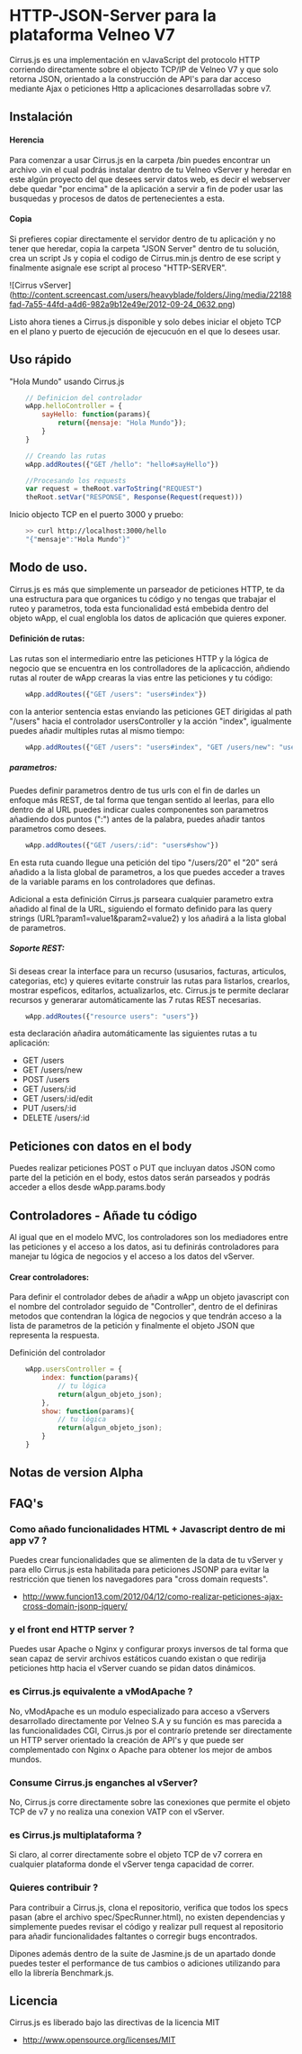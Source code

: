 # HTTP-JSON-Server para la plataforma Velneo V7

Cirrus.js es una implementación en vJavaScript del protocolo HTTP corriendo directamente sobre el objecto TCP/IP de Velneo V7 y que solo retorna JSON, orientado a la construcción de API's para dar acceso mediante Ajax o peticiones Http a aplicaciones desarrolladas sobre v7.

## Instalación

#### Herencia
Para comenzar a usar Cirrus.js en la carpeta /bin puedes encontrar un archivo .vin el cual podrás instalar dentro de tu Velneo vServer y heredar en este algún proyecto del que desees servir datos web, es decir el webserver debe quedar "por encima" de la aplicación a servir a fin de poder usar las busquedas y procesos de datos de pertenecientes a esta.

#### Copia
Si prefieres copiar directamente el servidor dentro de tu aplicación y no tener que heredar, copia la carpeta "JSON Server" dentro de tu solución, crea un script Js y copia el codigo de Cirrus.min.js dentro de ese script y finalmente asignale ese script al proceso "HTTP-SERVER".

![Cirrus vServer] (http://content.screencast.com/users/heavyblade/folders/Jing/media/22188fad-7a55-44fd-a4d6-982a9b12e49e/2012-09-24_0632.png)

Listo ahora tienes a Cirrus.js disponible y solo debes iniciar el objeto TCP en el plano y puerto de ejecución de ejecucuón en el que lo desees usar.

## Uso rápido

"Hola Mundo" usando Cirrus.js

```javascript
	// Definicion del controlador
	wApp.helloController = {
		sayHello: function(params){
			return({mensaje: "Hola Mundo"});
		}
	}

	// Creando las rutas
	wApp.addRoutes({"GET /hello": "hello#sayHello"})

	//Procesando los requests
	var request = theRoot.varToString("REQUEST")
	theRoot.setVar("RESPONSE", Response(Request(request)))
```

Inicio objecto TCP en el puerto 3000 y pruebo:

```bash
	>> curl http://localhost:3000/hello 
	"{"mensaje":"Hola Mundo"}"
```


## Modo de uso.

Cirrus.js es más que simplemente un parseador de peticiones HTTP, te da una estructura para que organices tu código y no tengas que trabajar el ruteo y parametros, toda esta funcionalidad está embebida dentro del objeto wApp, el cual englobla los datos de aplicación que quieres exponer.

#### Definición de rutas:

Las rutas son el intermediario entre las peticiones HTTP y la lógica de negocio que se encuentra en los controlladores de la aplicacción, añdiendo rutas al router de wApp crearas la vias entre las peticiones y tu código:


```javascript
	wApp.addRoutes({"GET /users": "users#index"})
```
con la anterior sentencia estas enviando las peticiones GET dirigidas al path "/users" hacia el controlador usersController y la acción "index", igualmente puedes añadir multiples rutas al mismo tiempo:

```javascript
	wApp.addRoutes({"GET /users": "users#index", "GET /users/new": "users#new"})
```

##### parametros:

Puedes definir parametros dentro de tus urls con el fin de darles un enfoque más REST, de tal forma que tengan sentido al leerlas, para ello dentro de al URL puedes indicar cuales componentes son parametros añadiendo dos puntos (":") antes de la palabra, puedes añadir tantos parametros como desees.

```javascript
	wApp.addRoutes({"GET /users/:id": "users#show"})
```

En esta ruta cuando llegue una petición del tipo "/users/20" el "20" será añadido a la lista global de parametros, a los que puedes acceder a traves de la variable params en los controladores que definas.

Adicional a esta definición Cirrus.js parseara cualquier parametro extra añadido al final de la URL, siguiendo el formato definido para las query strings (URL?param1=value1&param2=value2) y los añadirá a la lista global de parametros.

##### Soporte REST:

Si deseas crear la interface para un recurso (ususarios, facturas, articulos, categorias, etc) y quieres evitarte construir las rutas para listarlos, crearlos, mostrar espeficos, editarlos, actualizarlos, etc.  Cirrus.js te permite declarar recursos y generarar automáticamente las 7 rutas REST necesarias.

```javascript
	wApp.addRoutes({"resource users": "users"})
```
esta declaración añadira automáticamente las siguientes rutas a tu aplicación:

* GET /users
* GET /users/new
* POST /users
* GET /users/:id
* GET /users/:id/edit
* PUT /users/:id
* DELETE /users/:id

## Peticiones con datos en el body

Puedes realizar peticiones POST o PUT que incluyan datos JSON como parte del la petición en el body, estos datos serán parseados y podrás acceder a ellos desde wApp.params.body

## Controladores - Añade tu código

Al igual que en el modelo MVC, los controladores son los mediadores entre las peticiones y el acceso a los datos, asi tu definirás controladores para manejar tu lógica de negocios y el acceso a los datos del vServer.


#### Crear controladores:

Para definir el controlador debes de añadir a wApp un objeto javascript con el nombre del controlador seguido de "Controller", dentro de el definiras metodos que contendran la lógica de negocios y que tendrán acceso a la lista de parametros de la petición y finalmente el objeto JSON que representa la respuesta.

Definición del controlador

```javascript
	wApp.usersController = {
		index: function(params){
			// tu lógica
			return(algun_objeto_json);
		},
		show: function(params){
			// tu lógica
			return(algun_objeto_json);
		}
	}
```

## Notas de version Alpha



## FAQ's

### Como añado funcionalidades HTML + Javascript dentro de mi app v7 ?

Puedes crear funcionalidades que se alimenten de la data de tu vServer y para ello Cirrus.js esta habilitada para peticiones JSONP para evitar la restricción que tienen los navegadores para "cross domain requests".

* http://www.funcion13.com/2012/04/12/como-realizar-peticiones-ajax-cross-domain-jsonp-jquery/

### y el front end HTTP server ?

Puedes usar Apache o Nginx y configurar proxys inversos de tal forma que sean capaz de servir archivos estáticos cuando existan o que redirija peticiones http hacia el vServer cuando se pidan datos dinámicos.

### es Cirrus.js equivalente a vModApache ?

No, vModApache es un modulo especializado para acceso a vServers desarrollado directamente por Velneo S.A y su función es mas parecida a las funcionalidades CGI, Cirrus.js por el contrarío pretende ser directamente un HTTP server orientado la creación de API's y que puede ser complementado con Nginx o Apache para obtener los mejor de ambos mundos.

### Consume Cirrus.js enganches al vServer?

No, Cirrus.js corre directamente sobre las conexiones que permite el objeto TCP de v7 y no realiza una conexion VATP con el vServer.

### es Cirrus.js multiplataforma ?

Si claro, al correr directamente sobre el objeto TCP de v7 correra en cualquier plataforma donde el vServer tenga capacidad de correr.

### Quieres contribuir ?

Para contribuir a Cirrus.js, clona el repositorio, verifica que todos los specs pasan (abre el archivo spec/SpecRunner.html), no existen dependencias y simplemente puedes revisar el código y realizar pull request al repositorio para añadir funcionalidades faltantes o corregir bugs encontrados.

Dipones además dentro de la suite de Jasmine.js de un apartado donde puedes tester el performance de tus cambios o adiciones utilizando para ello la librería Benchmark.js.

## Licencia

Cirrus.js es liberado bajo las directivas de la licencia MIT

* http://www.opensource.org/licenses/MIT




